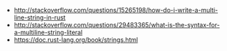 - http://stackoverflow.com/questions/15265198/how-do-i-write-a-multi-line-string-in-rust
- http://stackoverflow.com/questions/29483365/what-is-the-syntax-for-a-multiline-string-literal
- https://doc.rust-lang.org/book/strings.html
